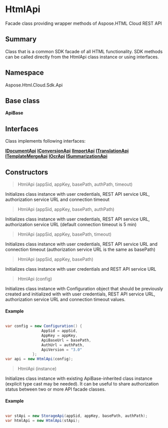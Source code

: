 # HtmlApi

Facade class providing wrapper methods of Aspose.HTML Cloud REST API

## Summary

Class that is a common SDK facade of all HTML functionality. 
SDK methods can be called directly from the HtmlApi class instance or using interfaces.

## Namespace 

Aspose.Html.Cloud.Sdk.Api

## Base class

**ApiBase**

## Interfaces

Class implements following interfaces:

[**IDocumentApi**](DocumentApi.md)
[**IConversionApi**](ConversionApi.md)
[**IImportApi**](ImportApi.md)
[**ITranslationApi**](TranslationApi.md)
[**ITemplateMergeApi**](TemplateMergeApi.md)
[**IOcrApi**](OcrApi.md)
[**ISummarizationApi**](SummarizationApi.md)

## Constructors

> HtmlApi (appSid, appKey, basePath, authPath, timeout)

Initializes class instance with user credentials, REST API service URL, authorization service URL and connection timeout

> HtmlApi (appSid, appKey, basePath, authPath)

Initializes class instance with user credentials, REST API service URL, authorization service URL (default connection timeout is 5 min)

> HtmlApi (appSid, appKey, basePath, timeout)

Initializes class instance with user credentials, REST API service URL and connection timeout (authorization service URL is the same as basePath)

> HtmlApi (appSid, appKey, basePath)

Initializes class instance with user credentials and REST API service URL

> HtmlApi (config)

Initializes class instance with Configuration object that should be previously created and initialized with with user credentials, REST API service URL, authorization service URL and connection timeout values.

#### Example

```csharp

var config = new Configuration() {
                AppSid = appSid,
				AppKey = appKey,
				ApiBaseUrl = basePath,
				AuthUrl = authPath,
				ApiVersion = "3.0"
            };
var api = new HtmlApi(config);

```

> HtmlApi (instance)

Initializes class instance with existing ApiBase-inherited class instance (explicit type cast may be needed). It can be useful to share authorization status between two or more API facade classes.

#### Example

```csharp

var stApi = new StorageApi(appSid, appKey, basePath, authPath);
var htmlApi = new HtmlApi(stApi);

```


